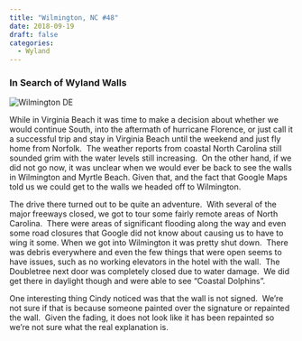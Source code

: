 ```yaml
---
title: "Wilmington, NC #48"
date: 2018-09-19
draft: false
categories:
  - Wyland
---
```

### In Search of Wyland Walls

![Wilmington DE](../images/48-wilmingtonde.webp)

While in Virginia Beach it was time to make a decision about whether we would continue South, into the aftermath of hurricane Florence, or just call it a successful trip and stay in Virginia Beach until the weekend and just fly home from Norfolk.  The weather reports from coastal North Carolina still sounded grim with the water levels still increasing.  On the other hand, if we did not go now, it was unclear when we would ever be back to see the walls in Wilmington and Myrtle Beach. Given that, and the fact that Google Maps told us we could get to the walls we headed off to Wilmington.

The drive there turned out to be quite an adventure.  With several of the major freeways closed, we got to tour some fairly remote areas of North Carolina.  There were areas of significant flooding along the way and even some road closures that Google did not know about causing us to have to wing it some. When we got into Wilmington it was pretty shut down.  There was debris everywhere and even the few things that were open seems to have issues, such as no working elevators in the hotel with the wall.  The Doubletree next door was completely closed due to water damage.  We did get there in daylight though and were able to see “Coastal Dolphins”.

One interesting thing Cindy noticed was that the wall is not signed.  We’re not sure if that is because someone painted over the signature or repainted the wall.  Given the fading, it does not look like it has been repainted so we’re not sure what the real explanation is.